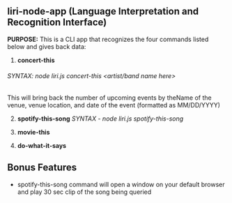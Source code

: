 ## liri-node-app (Language Interpretation and Recognition Interface)
**PURPOSE:** This is a CLI app that recognizes the four commands listed below and gives back data:

1) **concert-this**
###### SYNTAX: node liri.js concert-this <artist/band name here>
This will bring back the number of upcoming events by theName of the venue, venue location, and date of the event (formatted as MM/DD/YYYY)

2) **spotify-this-song** *SYNTAX - node liri.js spotify-this-song <song name here>*
  
3) **movie-this**

4) **do-what-it-says**

## Bonus Features
* spotify-this-song command will open a window on your default browser and play 30 sec clip of the song being queried
